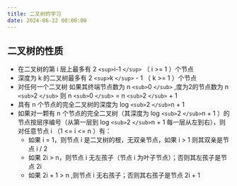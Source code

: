```yaml
---
title: 二叉树的学习
date: 2024-06-22 00:00:00
---
```

## 二叉树的性质

- 在二叉树的第 i 层上最多有 2 `<sup>`i-1 `</sup>` （ i >= 1 ）个节点
- 深度为 k 的二叉树最多有 2 `<sup>`k `</sup>` - 1 （ k >= 1 ）个节点
- 对任何一个二叉树 如果其终端节点数为 n `<sub>`0 `</sub>` ,度为2的节点数为 n `<sub>`2 `</sub>` 则     n `<sub>`0 `</sub>` = n `<sub>`2 `</sub>` + 1
- 具有 n 个节点的完全二叉树的深度为 log `<sub>`2 `</sub>`n + 1
- 如果对一颗有 n 个节点的完全二叉树（其深度为 log `<sub>`2 `</sub>`n + 1 ）的节点按层序编号（从第一层到  log `<sub>`2 `</sub>`n + 1 每一层从左到右），则对任意节点 i （1 <= i <= n ）有：
  - 如果 i = 1，则节点 i 是二叉树的根，无双亲节点，如果 i > 1 则其双亲是节点 i / 2
  - 如果 2i > n，则节点 i 无左孩子（节点 i 为叶子节点）；否则其左孩子是节点 2i
  - 如果 2i + 1 > n ,则节点 i 无右孩子；否则其右孩子是节点 2i + 1
